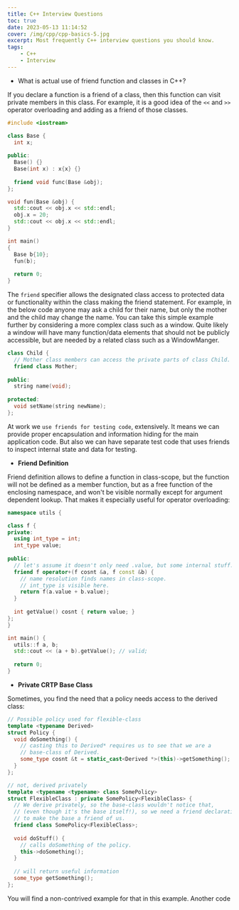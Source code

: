 ```yaml
---
title: C++ Interview Questions
toc: true
date: 2023-05-13 11:14:52
cover: /img/cpp/cpp-basics-5.jpg
excerpt: Most frequently C++ interview questions you should know.
tags:
    - C++
    - Interview
---
```


* What is actual use of friend function and classes in C++?

If you declare a function is a friend of a class, then this function can visit private members in this class.
For example, it is a good idea of the `<<` and `>>` operator overloading and adding as a friend of those classes.

```c++
#include <iostream>

class Base {
  int x;
  
public:
  Base() {}
  Base(int x) : x{x} {}
  
  friend void func(Base &obj);
};

void fun(Base &obj) {
  std::cout << obj.x << std::endl;
  obj.x = 20;
  std::cout << obj.x << std::endl;
}

int main()
{
  Base b{10};
  fun(b);
  
  return 0;
}

```

The `friend` specifier allows the designated class access to protected data or functionality within the class making the friend statement. For example, in the below code anyone may ask a child for their name, but only the mother and the child may change the name.
You can take this simple example further by considering a more complex class such as a window. Quite likely a window will have many function/data elements that should not be publicly accessible, but are needed by a related class such as a WindowManger.

```c++
class Child {
  // Mother class members can access the private parts of class Child.
  friend class Mother;
  
public:
  string name(void);
  
protected:
  void setName(string newName);
};
```

At work we `use friends for testing code`, extensively. It means we can provide proper encapsulation and information hiding for the main application code. But also we can have separate test code that uses friends to inspect internal state and data for testing.

* **Friend Definition**

Friend definition allows to define a function in class-scope, but the function will not be defined as a member function, but as a free function of the enclosing namespace, and won't be visible normally except for argument dependent lookup. That makes it especially useful for operator overloading:

```c++
namespace utils {

class f {
private:
  using int_type = int;
  int_type value;
  
public:
  // let's assume it doesn't only need .value, but some internal stuff.
  friend f operator+(f cosnt &a, f const &b) {
    // name resolution finds names in class-scope.
    // int_type is visible here.
    return f(a.value + b.value);
  }
  
  int getValue() cosnt { return value; }
};
}

int main() {
  utils::f a, b;
  std::cout << (a + b).getValue(); // valid;
  
  return 0;
}
```

* **Private CRTP Base Class**

Sometimes, you find the need that a policy needs access to the derived class:

```c++
// Possible policy used for flexible-class
template <typename Derived>
struct Policy {
  void doSomething() {
    // casting this to Derived* requires us to see that we are a 
    // base-class of Derived.
    some_type cosnt &t = static_cast<Derived *>(this)->getSomething();
  }
};

// not, derived privately
template <typename <typename> class SomePolicy>
struct FlexibleClass : private SomePolicy<FlexibleClass> {
  // We derive privately, so the base-class wouldn't notice that,
  // (even though it's the base itself!), so we need a friend declaration
  // to make the base a friend of us.
  friend class SomePolicy<FlexibleClass>;
  
  void doStuff() {
    // calls doSomething of the policy.
    this->doSomething();
  }
  
  // will return useful information
  some_type getSomething();
};
```

You will find a non-contrived example for that in this example. Another code 
